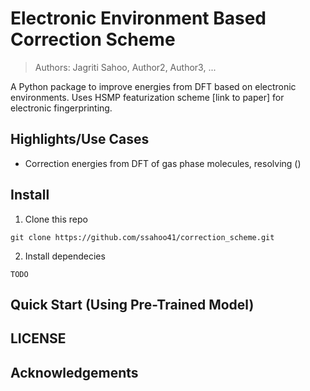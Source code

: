 # Electronic Environment Based Correction Scheme


> Authors: Jagriti Sahoo, Author2, Author3, ... 

<!-- arxiv, github links -->

A Python package to improve energies from DFT based on electronic environments. Uses HSMP featurization scheme [link to paper] for electronic fingerprinting. 

## Highlights/Use Cases 

- Correction energies from DFT of gas phase molecules, resolving ()

<!-- possibly demo video? -->

## Install 

1. Clone this repo 

```
git clone https://github.com/ssahoo41/correction_scheme.git
```

2. Install dependecies 

```
TODO
```

## Quick Start (Using Pre-Trained Model)



<!-- ## Data Preparation and Checks

## Training  -->

## LICENSE

## Acknowledgements






